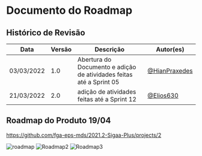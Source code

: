 # Documento do Roadmap

## Histórico de Revisão

| Data       | Versão | Descrição                                                 | Autor(es)                                       |
| ---------- | ------ | --------------------------------------------------------- | ------------------------------------------------|
| 03/03/2022 | 1.0    | Abertura do Documento e adição de atividades feitas até a Sprint 05  | [@HianPraxedes](https://github.com/HianPraxedes)|
| 21/03/2022 | 2.0    | adição de atividades feitas até a Sprint 12  | [@Elios630](https://github.com/Elios630)|

## Roadmap do Produto 19/04

https://github.com/fga-eps-mds/2021.2-Sigaa-Plus/projects/2

![roadmap](https://user-images.githubusercontent.com/78980856/158253801-793d4dc6-5b2f-4702-a11e-4925637f6f3b.jpg)
![Roadmap2](https://user-images.githubusercontent.com/78980856/165187411-8896d03c-a625-4e66-80a3-44472e73ee72.png)
![Roadmap3](https://user-images.githubusercontent.com/78980856/165187439-00dc0be2-5852-4764-8d13-99f278571760.png)



